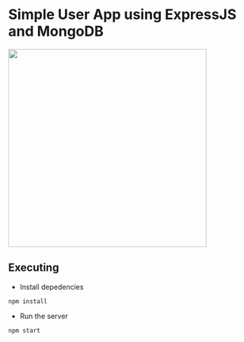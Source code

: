 # Simple User App using ExpressJS and MongoDB

<img style="align:center" src="https://res.cloudinary.com/dvehyvk3d/image/upload/v1634289445/tech%20stack/express_xmzka6.svg" width="400vw" height="400vw">


## Executing

* Install depedencies
```
npm install
```

* Run the server
```
npm start
```
